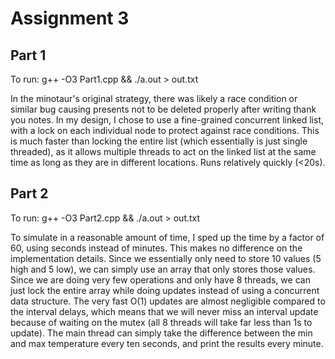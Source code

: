# Assignment 3
## Part 1
To run: g++ -O3 Part1.cpp && ./a.out > out.txt

In the minotaur's original strategy, there was likely a race condition or similar bug causing presents not to be deleted properly after writing thank you notes. In my design, I chose to use a fine-grained concurrent linked list, with a lock on each individual node to protect against race conditions. This is much faster than locking the entire list (which essentially is just single threaded), as it allows multiple threads to act on the linked list at the same time as long as they are in different locations. Runs relatively quickly (<20s).

## Part 2
To run: g++ -O3 Part2.cpp && ./a.out > out.txt

To simulate in a reasonable amount of time, I sped up the time by a factor of 60, using seconds instead of minutes. This makes no difference on the implementation details. Since we essentially only need to store 10 values (5 high and 5 low), we can simply use an array that only stores those values. Since we are doing very few operations and only have 8 threads, we can just lock the entire array while doing updates instead of using a concurrent data structure. The very fast O(1) updates are almost negligible compared to the interval delays, which means that we will never miss an interval update because of waiting on the mutex (all 8 threads will take far less than 1s to update). The main thread can simply take the difference between the min and max temperature every ten seconds, and print the results every minute.